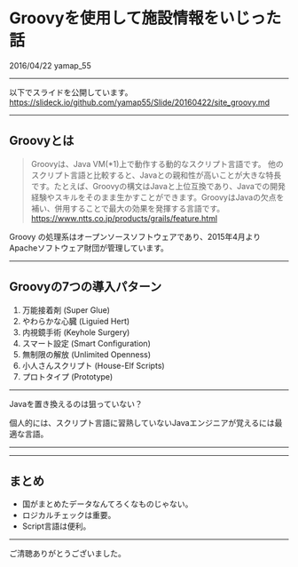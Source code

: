 # Groovyを使用して施設情報をいじった話

2016/04/22 yamap_55

---

以下でスライドを公開しています。
https://slideck.io/github.com/yamap55/Slide/20160422/site_groovy.md

---

## Groovyとは

>Groovyは、Java VM(*1)上で動作する動的なスクリプト言語です。 他のスクリプト言語と比較すると、Javaとの親和性が高いことが大きな特長です。たとえば、Groovyの構文はJavaと上位互換であり、Javaでの開発経験やスキルをそのまま生かすことができます。GroovyはJavaの欠点を補い、併用することで最大の効果を発揮する言語です。
>https://www.ntts.co.jp/products/grails/feature.html

Groovy の処理系はオープンソースソフトウェアであり、2015年4月よりApacheソフトウェア財団が管理しています。

---

## Groovyの7つの導入パターン
1. 万能接着剤 (Super Glue)
2. やわらかな心臓 (Liguied Hert)
3. 内視鏡手術 (Keyhole Surgery)
4. スマート設定 (Smart Configuration)
5. 無制限の解放 (Unlimited Openness)
6. 小人さんスクリプト (House-Elf Scripts)
7. プロトタイプ (Prototype)

---

Javaを置き換えるのは狙っていない？

個人的には、スクリプト言語に習熟していないJavaエンジニアが覚えるには最適な言語。

---

---
## まとめ
- 国がまとめたデータなんてろくなものじゃない。
- ロジカルチェックは重要。
- Script言語は便利。

---
ご清聴ありがとうございました。
